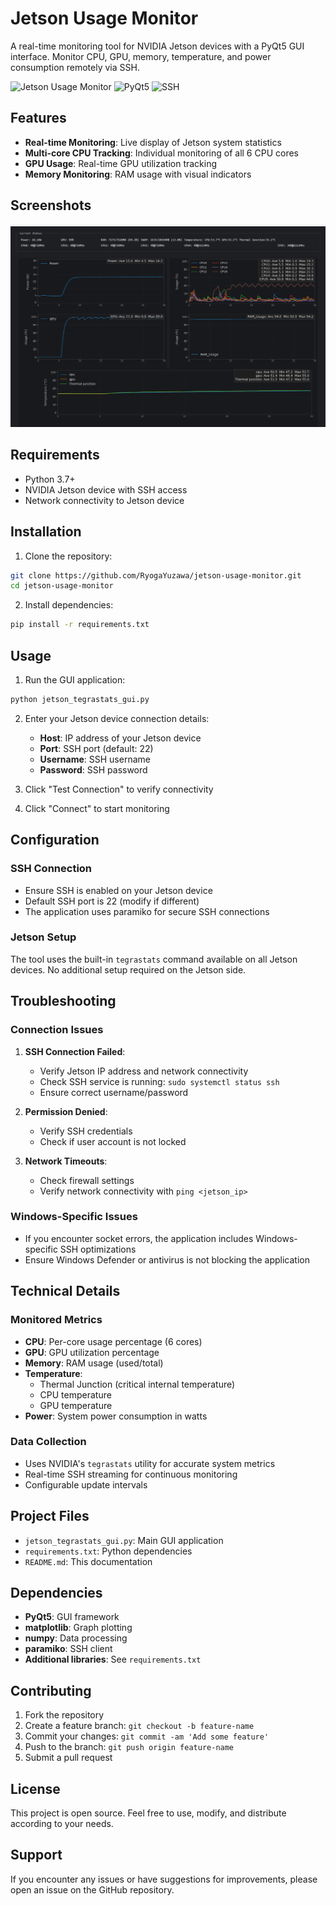 # Jetson Usage Monitor

A real-time monitoring tool for NVIDIA Jetson devices with a PyQt5 GUI interface. Monitor CPU, GPU, memory, temperature, and power consumption remotely via SSH.

![Jetson Usage Monitor](https://img.shields.io/badge/Python-3.7%2B-blue)
![PyQt5](https://img.shields.io/badge/GUI-PyQt5-green)
![SSH](https://img.shields.io/badge/Connection-SSH-orange)

## Features

- **Real-time Monitoring**: Live display of Jetson system statistics
- **Multi-core CPU Tracking**: Individual monitoring of all 6 CPU cores
- **GPU Usage**: Real-time GPU utilization tracking
- **Memory Monitoring**: RAM usage with visual indicators

## Screenshots
![Jetson Usage Monitor Screenshot](screenshot.png)

## Requirements

- Python 3.7+
- NVIDIA Jetson device with SSH access
- Network connectivity to Jetson device

## Installation

1. Clone the repository:
```bash
git clone https://github.com/RyogaYuzawa/jetson-usage-monitor.git
cd jetson-usage-monitor
```

2. Install dependencies:
```bash
pip install -r requirements.txt
```

## Usage

1. Run the GUI application:
```bash
python jetson_tegrastats_gui.py
```

2. Enter your Jetson device connection details:
   - **Host**: IP address of your Jetson device
   - **Port**: SSH port (default: 22)
   - **Username**: SSH username
   - **Password**: SSH password

3. Click "Test Connection" to verify connectivity

4. Click "Connect" to start monitoring

## Configuration

### SSH Connection
- Ensure SSH is enabled on your Jetson device
- Default SSH port is 22 (modify if different)
- The application uses paramiko for secure SSH connections

### Jetson Setup
The tool uses the built-in `tegrastats` command available on all Jetson devices. No additional setup required on the Jetson side.

## Troubleshooting

### Connection Issues
1. **SSH Connection Failed**: 
   - Verify Jetson IP address and network connectivity
   - Check SSH service is running: `sudo systemctl status ssh`
   - Ensure correct username/password

2. **Permission Denied**:
   - Verify SSH credentials
   - Check if user account is not locked

3. **Network Timeouts**:
   - Check firewall settings
   - Verify network connectivity with `ping <jetson_ip>`

### Windows-Specific Issues
- If you encounter socket errors, the application includes Windows-specific SSH optimizations
- Ensure Windows Defender or antivirus is not blocking the application

## Technical Details

### Monitored Metrics
- **CPU**: Per-core usage percentage (6 cores)
- **GPU**: GPU utilization percentage
- **Memory**: RAM usage (used/total)
- **Temperature**: 
  - Thermal Junction (critical internal temperature)
  - CPU temperature
  - GPU temperature
- **Power**: System power consumption in watts

### Data Collection
- Uses NVIDIA's `tegrastats` utility for accurate system metrics
- Real-time SSH streaming for continuous monitoring
- Configurable update intervals

## Project Files

- `jetson_tegrastats_gui.py`: Main GUI application
- `requirements.txt`: Python dependencies
- `README.md`: This documentation

## Dependencies

- **PyQt5**: GUI framework
- **matplotlib**: Graph plotting
- **numpy**: Data processing
- **paramiko**: SSH client
- **Additional libraries**: See `requirements.txt`

## Contributing

1. Fork the repository
2. Create a feature branch: `git checkout -b feature-name`
3. Commit your changes: `git commit -am 'Add some feature'`
4. Push to the branch: `git push origin feature-name`
5. Submit a pull request

## License

This project is open source. Feel free to use, modify, and distribute according to your needs.

## Support

If you encounter any issues or have suggestions for improvements, please open an issue on the GitHub repository.
